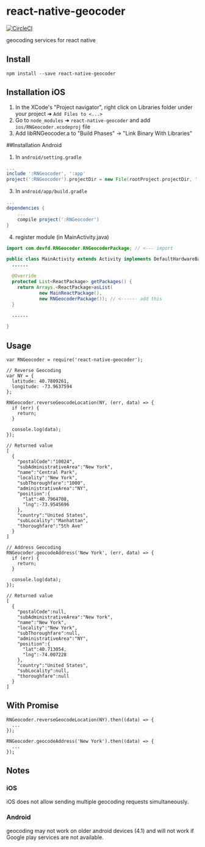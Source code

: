 

# react-native-geocoder 

[![CircleCI](https://circleci.com/gh/devfd/react-native-geocoder/tree/master.svg?style=shield)](https://circleci.com/gh/devfd/react-native-geocoder/tree/master)

geocoding services for react native

## Install
```
npm install --save react-native-geocoder
```
## Installation iOS

1. In the XCode's "Project navigator", right click on Libraries folder under your project ➜ `Add Files to <...>`
2. Go to `node_modules` ➜ `react-native-geocoder` and add `ios/RNGeocoder.xcodeproj` file
3. Add libRNGeocoder.a to "Build Phases" -> "Link Binary With Libraries"

##Installation Android
1. In `android/setting.gradle`

```gradle
...
include ':RNGeocoder', ':app'
project(':RNGeocoder').projectDir = new File(rootProject.projectDir, '../node_modules/react-native-geocoder/android')
```

3. In `android/app/build.gradle`

```gradle
...
dependencies {
    ...
    compile project(':RNGeocoder')
}
```

4. register module (in MainActivity.java)

```java
import com.devfd.RNGeocoder.RNGeocoderPackage; // <--- import

public class MainActivity extends Activity implements DefaultHardwareBackBtnHandler {
  ......

  @Override
  protected List<ReactPackage> getPackages() {
    return Arrays.<ReactPackage>asList(
            new MainReactPackage(),
            new RNGeocoderPackage()); // <------ add this
  }

  ......

}

```

## Usage
```
var RNGeocoder = require('react-native-geocoder');

// Reverse Geocoding
var NY = {
  latitude: 40.7809261,
  longitude: -73.9637594
};

RNGeocoder.reverseGeocodeLocation(NY, (err, data) => {
  if (err) {
    return;
  }

  console.log(data);
});

// Returned value
[
  {
    "postalCode":"10024",
    "subAdministrativeArea":"New York",
    "name":"Central Park",
    "locality":"New York",
    "subThoroughfare":"1000",
    "administrativeArea":"NY",
    "position":{
      "lat":40.7964708,
      "lng":-73.9545696
    },
    "country":"United States",
    "subLocality":"Manhattan",
    "thoroughfare":"5th Ave"
  }
]

// Address Geocoding
RNGeocoder.geocodeAddress('New York', (err, data) => {
  if (err) {
    return;
  }

  console.log(data);
});

// Returned value
[
  {
    "postalCode":null,
    "subAdministrativeArea":"New York",
    "name":"New York",
    "locality":"New York",
    "subThoroughfare":null,
    "administrativeArea":"NY",
    "position":{
      "lat":40.713054,
      "lng":-74.007228
    },
    "country":"United States",
    "subLocality":null,
    "thoroughfare":null
  }
]
```

## With Promise
```
RNGeocoder.reverseGeocodeLocation(NY).then((data) => {
  ...
});

RNGeocoder.geocodeAddress('New York').then((data) => {
  ...
});
```

## Notes

### iOS
iOS does not allow sending multiple geocoding requests simultaneously.

### Android
geocoding may not work on older android devices (4.1) and will not work if Google play services are not available.


